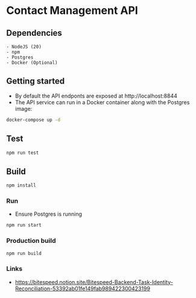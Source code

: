 # Contact Management API

## Dependencies
```
- NodeJS (20)
- npm
- Postgres
- Docker (Optional) 
```

## Getting started
- By default the API endponts are exposed at http://localhost:8844
- The API service can run in a Docker container along with the Postgres image:
```sh
docker-compose up -d
```

## Test
```sh
npm run test
```

## Build
```sh
npm install
```

### Run
- Ensure Postgres is running
```sh
npm run start
```

### Production build
```sh
npm run build
```

### Links
- https://bitespeed.notion.site/Bitespeed-Backend-Task-Identity-Reconciliation-53392ab01fe149fab989422300423199